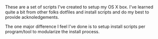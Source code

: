 These are a set of scripts I've created to setup my OS X box. I've learned quite a bit from other folks dotfiles and install scripts and do my best to provide acknoledgements.

The one major difference I feel I've done is to setup install scripts per program/tool to modularize the install process.

